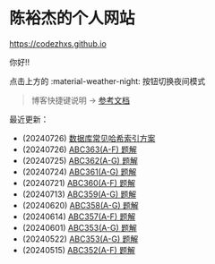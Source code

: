 # 陈裕杰的个人网站

<https://codezhxs.github.io>

你好!!

点击上方的 :material-weather-night: 按钮切换夜间模式

> 博客快捷键说明 -> [参考文档](https://squidfunk.github.io/mkdocs-material/setup/setting-up-navigation/#keyboard-shortcuts-mkdocsyml)

最近更新：

- (20240726) [数据库常见哈希索引方案](./dev/db/15445/hash.md)
- (20240726) [ABC363(A-F) 题解](./algorithm/AtCoder/abc363.md)
- (20240725) [ABC362(A-G) 题解](./algorithm/AtCoder/abc362.md)
- (20240724) [ABC361(A-G) 题解](./algorithm/AtCoder/abc361.md)
- (20240721) [ABC360(A-F) 题解](./algorithm/AtCoder/abc360.md)
- (20240713) [ABC359(A-G) 题解](./algorithm/AtCoder/abc359.md)
- (20240620) [ABC358(A-G) 题解](./algorithm/AtCoder/abc358.md)
- (20240614) [ABC357(A-F) 题解](./algorithm/AtCoder/abc357.md)
- (20240601) [ABC353(A-G) 题解](./algorithm/AtCoder/abc353.md)
- (20240522) [ABC353(A-G) 题解](./algorithm/AtCoder/abc353.md)
- (20240515) [ABC352(A-F) 题解](./algorithm/AtCoder/abc352.md)



